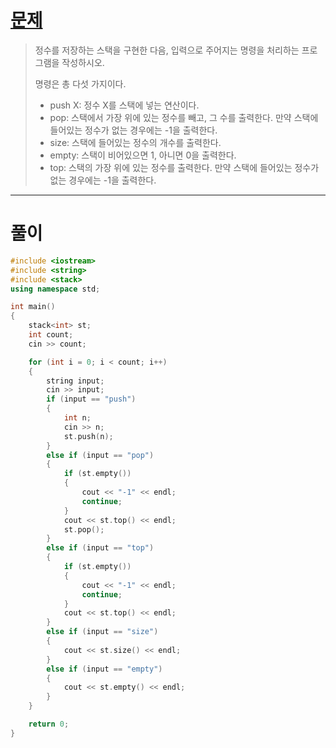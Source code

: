 # [문제](https://www.acmicpc.net/problem/10828 "#10828번")
  
> 정수를 저장하는 스택을 구현한 다음, 입력으로 주어지는 명령을 처리하는 프로그램을 작성하시오.
> 
> 명령은 총 다섯 가지이다.
> 
> - push X: 정수 X를 스택에 넣는 연산이다.
> - pop: 스택에서 가장 위에 있는 정수를 빼고, 그 수를 출력한다. 만약 스택에 들어있는 정수가 없는 경우에는 -1을 출력한다.
> - size: 스택에 들어있는 정수의 개수를 출력한다.
> - empty: 스택이 비어있으면 1, 아니면 0을 출력한다.
> - top: 스택의 가장 위에 있는 정수를 출력한다. 만약 스택에 들어있는 정수가 없는 경우에는 -1을 출력한다.
<hr/>

# 풀이

```cpp
#include <iostream>
#include <string>
#include <stack>
using namespace std;

int main() 
{
    stack<int> st;
    int count;
    cin >> count;

    for (int i = 0; i < count; i++)
    {
        string input;
        cin >> input;
        if (input == "push")
        {
            int n;
            cin >> n;
            st.push(n);
        }
        else if (input == "pop")
        {
            if (st.empty())
            {
                cout << "-1" << endl;
                continue;
            }
            cout << st.top() << endl;
            st.pop();
        }
        else if (input == "top")
        {
            if (st.empty())
            {
                cout << "-1" << endl;
                continue;
            }
            cout << st.top() << endl;
        }
        else if (input == "size")
        {
            cout << st.size() << endl;
        }
        else if (input == "empty")
        {
            cout << st.empty() << endl;
        }
    }

    return 0;
}
```

